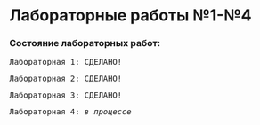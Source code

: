 # Лабораторные работы №1-№4
### Состояние лабораторных работ:<br/>
<pre>Лабораторная 1: СДЕЛАНО!</pre>
<pre>Лабораторная 2: СДЕЛАНО!</pre>
<pre>Лабораторная 3: СДЕЛАНО!</pre>
<pre>Лабораторная 4: <i>в процессе</i></pre>
